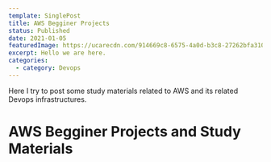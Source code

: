 ```yaml
---
template: SinglePost
title: AWS Begginer Projects
status: Published
date: 2021-01-05
featuredImage: https://ucarecdn.com/914669c8-6575-4a0d-b3c8-27262bfa3108/
excerpt: Hello we are here.
categories:
  - category: Devops
---
```

Here I try to post some study materials related to AWS and its related Devops infrastructures.


# AWS Begginer Projects and Study Materials


